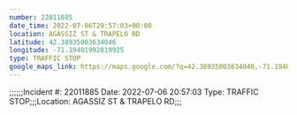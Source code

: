 ```yaml
---
number: 22011885
date_time: 2022-07-06T20:57:03+00:00
location: AGASSIZ ST & TRAPELO RD
latitude: 42.38935003634046
longitude: -71.19401992819925
type: TRAFFIC STOP
google_maps_link: https://maps.google.com/?q=42.38935003634046,-71.19401992819925
---
```


;;;;;;Incident #: 22011885  Date: 2022-07-06 20:57:03   Type: TRAFFIC STOP;;;Location: AGASSIZ ST & TRAPELO RD;;;
